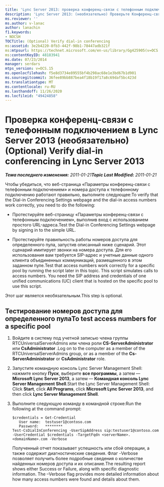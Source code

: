 ```yaml
---
title: 'Lync Server 2013: проверка конференц-связи с телефонным подключением (необязательно)'
description: 'Lync Server 2013: (необязательно) Проверьте Конференц-связь с телефонным подключением.'
ms.reviewer: ''
ms.author: v-lanac
author: lanachin
f1.keywords:
- NOCSH
TOCTitle: (Optional) Verify dial-in conferencing
ms:assetid: 3e2b4220-8fb3-442f-98b1-78447adb321f
ms:mtpsurl: https://technet.microsoft.com/en-us/library/Gg425905(v=OCS.15)
ms:contentKeyID: 48183941
ms.date: 07/23/2014
manager: serdars
mtps_version: v=OCS.15
ms.openlocfilehash: f5e8d3734e89555bf4b298ac68e1e3bd67b1d901
ms.sourcegitcommit: 36fee89bb887bea4f18b19f17a8c69daf5bc423d
ms.translationtype: MT
ms.contentlocale: ru-RU
ms.lasthandoff: 11/26/2020
ms.locfileid: "49424858"
---
```

# <a name="optional-verify-dial-in-conferencing-in-lync-server-2013"></a><span data-ttu-id="712fb-103">Проверка конференц-связи с телефонным подключением в Lync Server 2013 (необязательно)</span><span class="sxs-lookup"><span data-stu-id="712fb-103">(Optional) Verify dial-in conferencing in Lync Server 2013</span></span>

<div data-xmlns="http://www.w3.org/1999/xhtml">

<div class="topic" data-xmlns="http://www.w3.org/1999/xhtml" data-msxsl="urn:schemas-microsoft-com:xslt" data-cs="https://msdn.microsoft.com/">

<div data-asp="https://msdn2.microsoft.com/asp">



</div>

<div id="mainSection">

<div id="mainBody"><span data-ttu-id="712fb-104">

<span> </span></span><span class="sxs-lookup"><span data-stu-id="712fb-104">

<span> </span></span></span>

<span data-ttu-id="712fb-105">_**Тема последнего изменения:** 2011-01-21_</span><span class="sxs-lookup"><span data-stu-id="712fb-105">_**Topic Last Modified:** 2011-01-21_</span></span>

<span data-ttu-id="712fb-106">Чтобы убедиться, что веб-страница «Параметры конференц-связи с телефонным подключением» и номера доступа к телефонному подключению работают правильно, выполните следующее:</span><span class="sxs-lookup"><span data-stu-id="712fb-106">To verify that the Dial-in Conferencing Settings webpage and the dial-in access numbers work correctly, you need to do the following:</span></span>

  - <span data-ttu-id="712fb-107">Протестируйте веб-страницу «Параметры конференц-связи с телефонным подключением», выполнив вход с использованием простого URL-адреса.</span><span class="sxs-lookup"><span data-stu-id="712fb-107">Test the Dial-in Conferencing Settings webpage by signing in to the simple URL.</span></span>

  - <span data-ttu-id="712fb-p101">Протестируйте правильность работы номеров доступа для определенного пула, запустив описанный ниже сценарий. Этот сценарий имитирует звонки на номера доступа. Для его использования вам требуется SIP-адрес и учетные данные одного клиента объединенных коммуникаций, размещенного в этом заданном пуле.</span><span class="sxs-lookup"><span data-stu-id="712fb-p101">Test that access numbers work correctly for a specific pool by running the script later in this topic. This script simulates calls to access numbers. You need the SIP address and credentials of one unified communications (UC) client that is hosted on the specific pool to use this script.</span></span>

<span data-ttu-id="712fb-111">Этот шаг является необязательным.</span><span class="sxs-lookup"><span data-stu-id="712fb-111">This step is optional.</span></span>

<div>

## <a name="to-test-access-numbers-for-a-specific-pool"></a><span data-ttu-id="712fb-112">Тестирование номеров доступа для определенного пула</span><span class="sxs-lookup"><span data-stu-id="712fb-112">To test access numbers for a specific pool</span></span>

1.  <span data-ttu-id="712fb-113">Войдите в систему под учетной записью члена группы RTCUniversalServerAdmins или члена роли **CS-ServerAdministrator** или **CsAdministrator** .</span><span class="sxs-lookup"><span data-stu-id="712fb-113">Log on to the computer as a member of the RTCUniversalServerAdmins group, or as a member of the **Cs-ServerAdministrator** or **CsAdministrator** role.</span></span>

2.  <span data-ttu-id="712fb-114">Запустите командную консоль Lync Server Management Shell: нажмите кнопку **Пуск**, выберите **все программы**, а затем — **Microsoft Lync Server 2013**, а затем — **Командная консоль Lync Server Management Shell**.</span><span class="sxs-lookup"><span data-stu-id="712fb-114">Start the Lync Server Management Shell: Click **Start**, click **All Programs**, click **Microsoft Lync Server 2013**, and then click **Lync Server Management Shell**.</span></span>

3.  <span data-ttu-id="712fb-115">Выполните следующую команду в командной строке:</span><span class="sxs-lookup"><span data-stu-id="712fb-115">Run the following at the command prompt:</span></span>
    
        $credentials = Get-Credential
           User name:  testuser1@contoso.com
           Password:   ********
        Test-CsDialInConferencing -UserSipAddress sip:testuser1@contoso.com -UserCredential $credentials -TargetFqdn <serverName>.<domainName>.com -Verbose
    
    <span data-ttu-id="712fb-p102">Полученный отчет показывает успешность или сбой операции, а также содержит диагностические сведения. Флаг -Verbose позволяет получить более подробные сведения о количестве найденных номеров доступа и их описание.</span><span class="sxs-lookup"><span data-stu-id="712fb-p102">The resulting report shows either Success or Failure, along with specific diagnostic information. The –Verbose flag provides more detailed information about how many access numbers were found and details about them.</span></span>

<span data-ttu-id="712fb-118"></div>

</div>

<span> </span>

</div>

</div>

</span><span class="sxs-lookup"><span data-stu-id="712fb-118"></div>

</div>

<span> </span>

</div>

</div>

</span></span></div>

